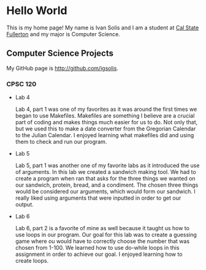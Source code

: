 # Hello World

This is my home page! My name is Ivan Solis and I am a student at [Cal State Fullerton](http://www.fullerton.edu/) and my major is Computer Science.

## Computer Science Projects

My GitHub page is http://github.com/igsolis.

### CPSC 120

* Lab 4

    Lab 4, part 1 was one of my favorites as it was around the first times we
    began to use Makefiles. Makefiles are something I believe are a crucial part
    of coding and makes things much easier for us to do. Not only that, but we used
    this to make a date converter from the Gregorian Calendar to the Julian Calendar.
    I enjoyed learning what makefiles did and using them to check and run our program.
    
 * Lab 5
    
    Lab 5, part 1 was another one of my favorite labs as it introduced the use of arguments.
    In this lab we created a sandwich making tool. We had to create a program when ran that asks
    for the three things we wanted on our sandwich, protein, bread, and a condiment. The chosen
    three things would be considered our arguments, which would form our sandwich. I really liked
    using arguments that were inputted in order to get our output.
    
 * Lab 6

    Lab 6, part 2 is a favorite of mine as well because it taught us how to use loops in our program.
    Our goal for this lab was to create a guessing game where ou would have to correctly choose the
    number that was chosen from 1-100. We learned how to use do-while loops in this assignment in
    order to achieve our goal. I enjoyed learning how to create loops.
